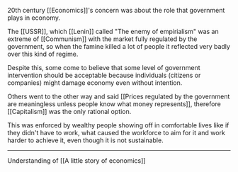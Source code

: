 20th century [[Economics]]'s concern was about the role that government plays in economy.

The [[USSR]], which [[Lenin]] called "The enemy of empirialism" was an extreme of [[Communism]] with the market fully regulated by the government, so when the famine killed a lot of people it reflected very badly over this kind of regime.

Despite this, some come to believe that some level of government intervention should be acceptable because individuals (citizens or companies) might damage economy even without intention.

Others went to the other way and said [[Prices regulated by the government are meaningless unless people know what money represents]], therefore [[Capitalism]] was the only rational option.

This was enforced by wealthy people showing off in comfortable lives like if they didn't have to work, what caused the workforce to aim for it and work harder to achieve it, even though it is not sustainable.

---

Understanding of [[A little story of economics]]